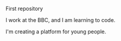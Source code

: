 First repository
<!DOCTYPE html>
<head>
I work at the BBC, and I am learning to code.
</head>
 <body>
 <p> I'm creating a platform for young people. </p>
</body>